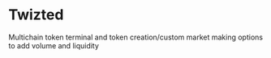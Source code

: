 # Twizted
Multichain token terminal and token creation/custom market making options to add volume and liquidity

